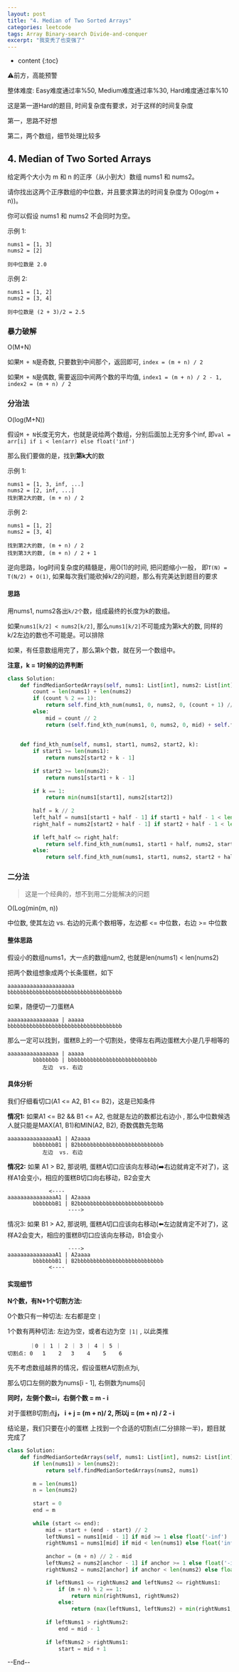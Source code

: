 ```yaml
---
layout: post
title: "4. Median of Two Sorted Arrays"
categories: leetcode
tags: Array Binary-search Divide-and-conquer
excerpt: "我变秃了也变强了"
---
```


* content
{:toc}

⚠️前方，高能预警

整体难度: Easy难度通过率%50, Medium难度通过率%30, Hard难度通过率%10

这是第一道Hard的题目, 时间复杂度有要求，对于这样的时间复杂度 

第一，思路不好想

第二，两个数组，细节处理比较多

## 4. Median of Two Sorted Arrays

给定两个大小为 m 和 n 的正序（从小到大）数组 nums1 和 nums2。

请你找出这两个正序数组的中位数，并且要求算法的时间复杂度为 O(log(m + n))。

你可以假设 nums1 和 nums2 不会同时为空。

示例 1:

```
nums1 = [1, 3]
nums2 = [2]

则中位数是 2.0
```

示例 2:

```
nums1 = [1, 2]
nums2 = [3, 4]

则中位数是 (2 + 3)/2 = 2.5
```

### 暴力破解

O(M+N)

如果```M + N```是奇数, 只要数到中间那个，返回即可, ```index = (m + n) / 2```

如果```M + N```是偶数, 需要返回中间两个数的平均值, ```index1 = (m + n) / 2 - 1, index2 = (m + n) / 2```

### 分治法

O(log(M+N))

假设```M + N```长度无穷大，也就是说给两个数组，分别后面加上无穷多个inf, 即```val = arr[i] if i < len(arr) else float('inf')```

那么我们要做的是，找到**第k大**的数

示例 1:

```
nums1 = [1, 3, inf, ...]
nums2 = [2, inf, ...]
找到第2大的数, (m + n) / 2
```

示例 2:

```
nums1 = [1, 2]
nums2 = [3, 4]

找到第2大的数, (m + n) / 2
找到第3大的数, (m + n) / 2 + 1
```

逆向思路，log时间复杂度的精髓是，用O(1)的时间, 把问题缩小一般， 即```T(N) = T(N/2) + O(1)```, 如果每次我们能砍掉k/2的问题，那么有完美达到题目的要求

#### 思路

用nums1, nums2各出```k/2个```数，组成最终的长度为k的数组。

如果```nums1[k/2] < nums2[k/2]```, 那么```nums1[k/2]```不可能成为第k大的数, 同样的k/2左边的数也不可能是。可以排除

如果，有任意数组用完了，那么第k个数，就在另一个数组中。

**注意，k = 1时候的边界判断**

```python
class Solution:
    def findMedianSortedArrays(self, nums1: List[int], nums2: List[int]) -> float:
        count = len(nums1) + len(nums2)
        if (count % 2 == 1):
            return self.find_kth_num(nums1, 0, nums2, 0, (count + 1) // 2)
        else:
            mid = count // 2
            return (self.find_kth_num(nums1, 0, nums2, 0, mid) + self.find_kth_num(nums1, 0, nums2, 0, mid + 1)) / 2.0
        
        
    def find_kth_num(self, nums1, start1, nums2, start2, k):
        if start1 >= len(nums1):
            return nums2[start2 + k - 1]
        
        if start2 >= len(nums2):
            return nums1[start1 + k - 1]
        
        if k == 1:
            return min(nums1[start1], nums2[start2])
        
        half = k // 2
        left_half = nums1[start1 + half - 1] if start1 + half - 1 < len(nums1) else float('inf')
        right_half = nums2[start2 + half - 1] if start2 + half - 1 < len(nums2) else float('inf')
        
        if left_half <= right_half:
            return self.find_kth_num(nums1, start1 + half, nums2, start2, k - half)
        else:
            return self.find_kth_num(nums1, start1, nums2, start2 + half, k - half)
```

### 二分法

> 这是一个经典的，想不到用二分能解决的问题

O(Log(min(m, n))

中位数, 使其左边 vs. 右边的元素个数相等，左边都 <= 中位数，右边 >= 中位数

#### 整体思路

假设小的数组nums1，大一点的数组num2, 也就是len(nums1) < len(nums2)

把两个数组想象成两个长条蛋糕，如下

```
aaaaaaaaaaaaaaaaaaaaa
bbbbbbbbbbbbbbbbbbbbbbbbbbbbbbbbbbbb
```

如果，随便切一刀蛋糕A

```
aaaaaaaaaaaaaaaa | aaaaa 
bbbbbbbbbbbbbbbbbbbbbbbbbbbbbbbbbbbb
```

那么一定可以找到，蛋糕B上的一个切割处，使得左右两边蛋糕大小是几乎相等的

```
aaaaaaaaaaaaaaaa | aaaaa  
        bbbbbbbb | bbbbbbbbbbbbbbbbbbbbbbbbbbbb
           左边  vs. 右边
```

#### 具体分析

我们仔细看切口(A1 <= A2, B1 <= B2)，这是已知条件

**情况1:** 如果A1 <= B2 && B1 <= A2, 也就是左边的数都比右边小 , 那么中位数候选人就只能是MAX(A1, B1)和MIN(A2, B2), 奇数偶数先忽略

```
aaaaaaaaaaaaaaaA1 | A2aaaa  
        bbbbbbbB1 | B2bbbbbbbbbbbbbbbbbbbbbbbbbbb
           左边  vs. 右边
```

**情况2:** 如果 A1 > B2, 那说明, 蛋糕A切口应该向左移动(➡️右边就肯定不对了)，这样A1会变小，相应的蛋糕B切口向右移动，B2会变大

```
             <----
aaaaaaaaaaaaaaaA1 | A2aaaa  
        bbbbbbbB1 | B2bbbbbbbbbbbbbbbbbbbbbbbbbbb
                   ---->
```

情况3: 如果 B1 > A2, 那说明, 蛋糕A切口应该向右移动(⬅️左边就肯定不对了)，这样A2会变大，相应的蛋糕B切口应该向左移动，B1会变小

```
                   ---->
aaaaaaaaaaaaaaaA1 | A2aaaa  
        bbbbbbbB1 | B2bbbbbbbbbbbbbbbbbbbbbbbbbbb
             <----
```

#### 实现细节

**N个数，有N+1个切割方法:**

0个数只有一种切法: 左右都是空 ``` | ```

1个数有两种切法: 左边为空，或者右边为空`` |1|`` , 以此类推

```
       ｜0 ｜ 1 ｜ 2 ｜ 3 ｜ 4 ｜ 5 ｜
切割点: 0   1    2   3    4    5    6
```

先不考虑数组越界的情况，假设蛋糕A切割点为i,

那么切口左侧的数为nums[i - 1], 右侧数为nums[i]

**同时，左侧个数=i，右侧个数 = m - i**

对于蛋糕B切割点**j， i + j = (m + n)/ 2, 所以j = (m + n) / 2 - i**

结论是，我们只要在小的蛋糕 上找到一个合适的切割点(二分排除一半)，题目就完成了

```python
class Solution:
    def findMedianSortedArrays(self, nums1: List[int], nums2: List[int]) -> float:
        if len(nums1) > len(nums2):
            return self.findMedianSortedArrays(nums2, nums1)
            
        m = len(nums1)
        n = len(nums2)
        
        start = 0
        end = m
        
        while (start <= end):
            mid = start + (end - start) // 2
            leftNums1 = nums1[mid - 1] if mid >= 1 else float('-inf')
            rightNums1 = nums1[mid] if mid < len(nums1) else float('inf')
            
            anchor = (m + n) // 2 - mid
            leftNums2 = nums2[anchor - 1] if anchor >= 1 else float('-inf')
            rightNums2 = nums2[anchor] if anchor < len(nums2) else float('inf')

            if leftNums1 <= rightNums2 and leftNums2 <= rightNums1:
                if (m + n) % 2 == 1:
                    return min(rightNums1, rightNums2)
                else:
                    return (max(leftNums1, leftNums2) + min(rightNums1, rightNums2)) / 2.0
            
            if leftNums1 > rightNums2:
                end = mid - 1
            
            if leftNums2 > rightNums1:
                start = mid + 1
```

--End--


